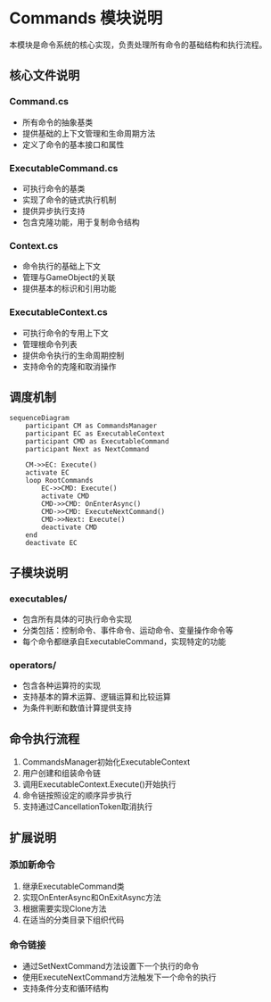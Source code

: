 # Commands 模块说明

本模块是命令系统的核心实现，负责处理所有命令的基础结构和执行流程。

## 核心文件说明

### Command.cs
- 所有命令的抽象基类
- 提供基础的上下文管理和生命周期方法
- 定义了命令的基本接口和属性

### ExecutableCommand.cs
- 可执行命令的基类
- 实现了命令的链式执行机制
- 提供异步执行支持
- 包含克隆功能，用于复制命令结构

### Context.cs
- 命令执行的基础上下文
- 管理与GameObject的关联
- 提供基本的标识和引用功能

### ExecutableContext.cs
- 可执行命令的专用上下文
- 管理根命令列表
- 提供命令执行的生命周期控制
- 支持命令的克隆和取消操作

## 调度机制

```mermaid
sequenceDiagram
    participant CM as CommandsManager
    participant EC as ExecutableContext
    participant CMD as ExecutableCommand
    participant Next as NextCommand

    CM->>EC: Execute()
    activate EC
    loop RootCommands
        EC->>CMD: Execute()
        activate CMD
        CMD->>CMD: OnEnterAsync()
        CMD->>CMD: ExecuteNextCommand()
        CMD->>Next: Execute()
        deactivate CMD
    end
    deactivate EC
```

## 子模块说明

### executables/
- 包含所有具体的可执行命令实现
- 分类包括：控制命令、事件命令、运动命令、变量操作命令等
- 每个命令都继承自ExecutableCommand，实现特定的功能

### operators/
- 包含各种运算符的实现
- 支持基本的算术运算、逻辑运算和比较运算
- 为条件判断和数值计算提供支持

## 命令执行流程

1. CommandsManager初始化ExecutableContext
2. 用户创建和组装命令链
3. 调用ExecutableContext.Execute()开始执行
4. 命令链按照设定的顺序异步执行
5. 支持通过CancellationToken取消执行

## 扩展说明

### 添加新命令
1. 继承ExecutableCommand类
2. 实现OnEnterAsync和OnExitAsync方法
3. 根据需要实现Clone方法
4. 在适当的分类目录下组织代码

### 命令链接
- 通过SetNextCommand方法设置下一个执行的命令
- 使用ExecuteNextCommand方法触发下一个命令的执行
- 支持条件分支和循环结构
